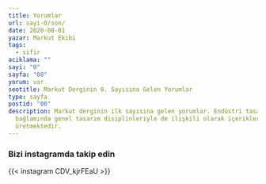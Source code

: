 ```yaml
---
title: Yorumlar
url: sayi-0/son/
date: 2020-08-01
yazar: Markut Ekibi
tags:
  - sifir
aciklama: ""
sayi: "0"
sayfa: "08"
yorum: var
seotitle: Markut Derginin 0. Sayısına Gelen Yorumlar
type: sayfa
postid: "00"
description: Markut derginin ilk sayısına gelen yorumlar. Endüstri tasarımı
  bağlamında genel tasarım disiplinleriyle de ilişkili olarak içerikler
  üretmektedir.
---
```

<h3 class="text-center"> Bizi instagramda takip edin </h3>
<div class="mgen">{{< instagram CDV_kjrFEaU >}}
</div>